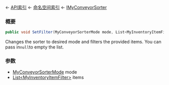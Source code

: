 ← [API索引](Api-Index) ← [命名空间索引](Namespace-Index) ← [IMyConveyorSorter](Sandbox.ModAPI.Ingame.IMyConveyorSorter)

### 概要

```csharp
public void SetFilter(MyConveyorSorterMode mode, List<MyInventoryItemFilter> items)
```

Changes the sorter to desired mode and filters the provided items. You can pass in`null`to empty the list.

### 参数

* [MyConveyorSorterMode](Sandbox.ModAPI.Ingame.MyConveyorSorterMode) mode
* [List&lt;MyInventoryItemFilter&gt;](https://docs.microsoft.com/en-us/dotnet/api/System.Collections.Generic.List-1?view=netframework-4.6) items
